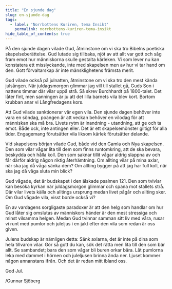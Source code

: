 ```yaml
---
title: "En sjunde dag"
slug: en-sjunde-dag
tags:
  - label: 'Norrbottens Kuriren, tema Insikt'
    permalink: norrbottens-kuriren-tema-insikt
hide_table_of_contents: true
---
```

På den sjunde dagen vilade Gud, åtminstone om vi ska tro Bibelns poetiska skapelseberättelse. Gud lutade sig tillbaka, njöt av att allt var gott och såg fram emot hur människorna skulle gestalta kärleken. Vi som lever nu kan konstatera ett misslyckande, inte med skapelsen men av hur vi tar hand om den. Gott förvaltarskap är inte mänsklighetens främsta merit.

<!--truncate-->

Gud vilade också på julnatten, åtminstone om vi ska tro den mest kända julsången. När juldagsmorgon glimmar jag vill till stallet gå, Guds Son i nattens timmar där vilar uppå strå. Så skrev Burchhardt på 1800-talet. Det låter fint, men sanningen är ju att det lilla barnets vila blev kort. Bortom krubban anar vi Långfredagens kors.

Att Gud vilade sanktionerar vår egen vila. Den sjunde dagen behöver inte vara en söndag, poängen är att veckan behöver en vilodag för att människan ska må bra. Livets rytm är inandning - utandning, att ge och ta emot. Både ock, inte antingen eller. Det är ett skapelsemönster giltigt för alla tider. Engagemang förutsätter vila liksom kärlek förutsätter delande.

Vid skapelsens början vilade Gud, både vid den Gamla och Nya skapelsen. Den som vilar vågar lita till dem som finns runtomkring, att de ska bevara, beskydda och hålla koll. Den som saknar tillit vågar aldrig slappna av och får därför aldrig någon riktig återhämtning. Om allting vilar på mina axlar, när ska jag då våga sänka dem? Om allting bygger på att jag har full koll, när ska jag då våga sluta min blick?

Gud vågade, det är budskapet i den älskade psalmen 121\. Den som tvivlar kan besöka kyrkan när juldagsmorgon glimmar och spana mot stallets strå. Där vilar livets källa och alltings ursprung medan livet pågår och allting sker. Om Gud vågade vila, visst borde också vi?

En av vardagens sorgligaste paradoxer är att den helg som handlar om hur Gud låter sig omslutas av människors händer är den mest stressiga och minst vilsamma helgen. Medan Gud tvinnar samman sitt liv med våra, rusar vi runt med pumlor och juleljus i en jakt efter den vila som redan är oss given. 

Julens budskap är nämligen detta: Sänk axlarna, det är inte på dina som hela tillvaron vilar. Gör så gott du kan, sök det rätta men lita till den som bär allt. Se sambandet; bara den som vågar bli buren orkar bära. Låt pumlorna leka med dammet i hörnen och juleljusen brinna ända ner. Ljuset kommer någon annanstans ifrån. Och det är redan mitt ibland oss.

God Jul.

/Gunnar Sjöberg
